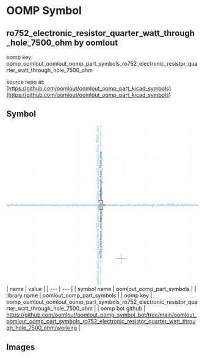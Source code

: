 # OOMP Symbol  
## ro752_electronic_resistor_quarter_watt_through_hole_7500_ohm  by oomlout  
  
oomp key: oomp_oomlout_oomlout_oomp_part_symbols_ro752_electronic_resistor_quarter_watt_through_hole_7500_ohm  
  
source repo at: [https://github.com/oomlout/oomlout_oomp_part_kicad_symbols](https://github.com/oomlout/oomlout_oomp_part_kicad_symbols)  
## Symbol  
  
[![working.png](working_600.png)](working.png)  
| name | value | 
| --- | --- | 
| symbol name | oomlout_oomp_part_symbols | 
| library name | oomlout_oomp_part_symbols | 
| oomp key | oomp_oomlout_oomlout_oomp_part_symbols_ro752_electronic_resistor_quarter_watt_through_hole_7500_ohm | 
| oomp bot github | https://github.com/oomlout/oomlout_oomp_symbol_bot/tree/main/oomlout_oomlout_oomp_part_symbols_ro752_electronic_resistor_quarter_watt_through_hole_7500_ohm/working | 
## Images  
